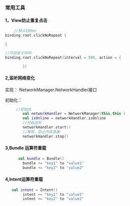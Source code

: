 ### 常用工具

#### 1，View防止重复点击

```kotlin
    //默认500ms
binding.root.clickNoRepeat {

}
```

```kotlin
//可自定义时间
binding.root.clickNoRepeat(interval = 500, action = {

        })
```

#### 2,监听网络变化
实现： NetworkManager.NetworkHandler接口

初始化：
```kotlin
     //初始化
        val networkHandler = NetworkManager(this,this )
        val isOnline = networkHandler.isOnline
        //开启监听
        networkHandler.start()
        //移除，防止内存泄漏
        networkHandler.stop()
```

#### 3,Bundle 运算符重载
```kotlin
      val bundle = Bundle()
        bundle += "key1" to "value1"
        bundle += "key2" to "value2"
```

#### 4,Intent运算符重载
```kotlin
   val intent = Intent()
        intent += "key1" to "value1"
        intent += "key2" to "value2"
```